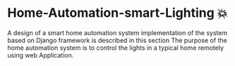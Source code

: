 # Home-Automation-smart-Lighting 💥
A design of a smart home automation system implementation of the system based on Django framework is described in this section The purpose of the home automation system is to control the lights in a typical home remotely using web Application.
